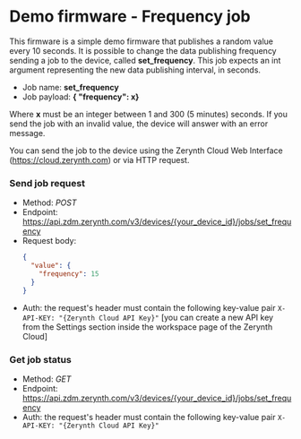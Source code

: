 #  Demo firmware - Frequency job

This firmware is a simple demo firmware that publishes a random value every 10 seconds.
It is possible to change the data publishing frequency sending a job to the device, called **set_frequency**.
This job expects an int argument representing the new data publishing interval, in seconds.

* Job name: **set_frequency**
* Job payload: **{ "frequency": x}**

Where **x** must be an integer between 1 and 300 (5 minutes) seconds. If you send the job with an invalid value, 
the device will answer with an error message.

You can send the job to the device using the Zerynth Cloud Web Interface (https://cloud.zerynth.com) or via HTTP request.


### Send job request 
* Method: *POST*
* Endpoint: https://api.zdm.zerynth.com/v3/devices/{your_device_id}/jobs/set_frequency
* Request body: 
  ```json
  {
    "value": {
      "frequency": 15
    }
  }
  ```
* Auth: the request's header must contain the following key-value pair
  ```X-API-KEY: "{Zerynth Cloud API Key}"``` [you can create a new API key from the Settings section inside the workspace page of the Zerynth Cloud]


### Get job status
* Method: *GET*
* Endpoint: https://api.zdm.zerynth.com/v3/devices/{your_device_id}/jobs/set_frequency
* Auth: the request's header must contain the following key-value pair
  ```X-API-KEY: "{Zerynth Cloud API Key}"```
